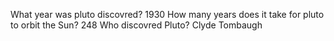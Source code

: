 What year was pluto discovred?
1930
How many years does it take for pluto to orbit the Sun?
248
Who discovred Pluto?
Clyde Tombaugh